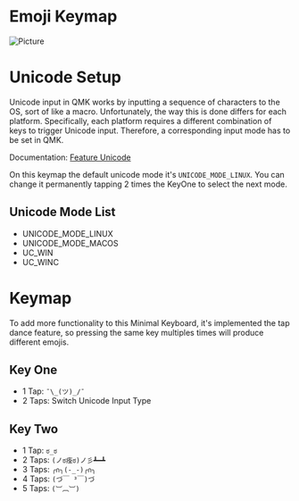 # Emoji Keymap
![Picture](https://i.imgur.com/1zEZ9Lq.png)

# Unicode Setup

Unicode input in QMK works by inputting a sequence of characters to the 
OS, sort of like a macro. Unfortunately, the way this is done differs 
for each platform. Specifically, each platform requires a different 
combination of keys to trigger Unicode input. Therefore, a 
corresponding input mode has to be set in QMK.

Documentation: [Feature Unicode](https://beta.docs.qmk.fm/features/feature_unicode#input-modes)

On this keymap the default unicode mode it's `UNICODE_MODE_LINUX`.
You can change it permanently tapping 2 times the KeyOne to select the next mode.

## Unicode Mode List
- UNICODE_MODE_LINUX
- UNICODE_MODE_MACOS
- UC_WIN
- UC_WINC

# Keymap
To add more functionality to this Minimal Keyboard, 
it's implemented the tap dance feature, so pressing the same key 
multiples times will produce different emojis.

## Key One

- 1 Tap: `¯\_(ツ)_/¯`
- 2 Taps: Switch Unicode Input Type

## Key Two

- 1 Tap: `ಠ_ಠ`
- 2 Taps: `(ノಠ痊ಠ)ノ彡┻━┻`
- 3 Taps: `╭∩╮(-_-)╭∩╮`
- 4 Taps: `(づ￣ ³￣)づ`
- 5 Taps: `(︺︹︺)`
